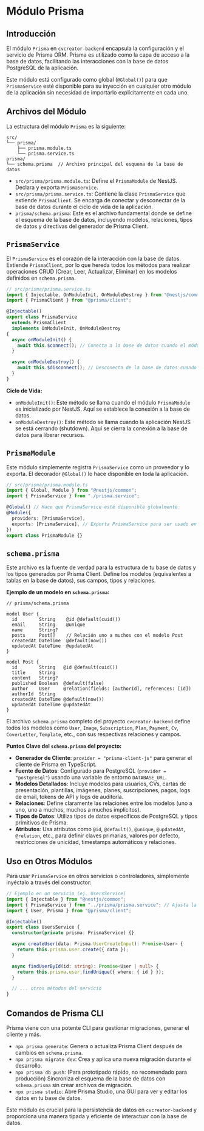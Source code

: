 # Módulo Prisma

## Introducción

El módulo `Prisma` en `cvcreator-backend` encapsula la configuración y el servicio de Prisma ORM. Prisma es utilizado como la capa de acceso a la base de datos, facilitando las interacciones con la base de datos PostgreSQL de la aplicación.

Este módulo está configurado como global (`@Global()`) para que `PrismaService` esté disponible para su inyección en cualquier otro módulo de la aplicación sin necesidad de importarlo explícitamente en cada uno.

## Archivos del Módulo

La estructura del módulo `Prisma` es la siguiente:

```
src/
└── prisma/
    ├── prisma.module.ts
    └── prisma.service.ts
prisma/
└── schema.prisma  // Archivo principal del esquema de la base de datos
```

- `src/prisma/prisma.module.ts`: Define el `PrismaModule` de NestJS. Declara y exporta `PrismaService`.
- `src/prisma/prisma.service.ts`: Contiene la clase `PrismaService` que extiende `PrismaClient`. Se encarga de conectar y desconectar de la base de datos durante el ciclo de vida de la aplicación.
- `prisma/schema.prisma`: Este es el archivo fundamental donde se define el esquema de la base de datos, incluyendo modelos, relaciones, tipos de datos y directivas del generador de Prisma Client.

## `PrismaService`

El `PrismaService` es el corazón de la interacción con la base de datos. Extiende `PrismaClient`, por lo que hereda todos los métodos para realizar operaciones CRUD (Crear, Leer, Actualizar, Eliminar) en los modelos definidos en `schema.prisma`.

```typescript
// src/prisma/prisma.service.ts
import { Injectable, OnModuleInit, OnModuleDestroy } from "@nestjs/common";
import { PrismaClient } from "@prisma/client";

@Injectable()
export class PrismaService
  extends PrismaClient
  implements OnModuleInit, OnModuleDestroy
{
  async onModuleInit() {
    await this.$connect(); // Conecta a la base de datos cuando el módulo se inicializa
  }

  async onModuleDestroy() {
    await this.$disconnect(); // Desconecta de la base de datos cuando la aplicación se cierra
  }
}
```

**Ciclo de Vida:**

- `onModuleInit()`: Este método se llama cuando el módulo `PrismaModule` es inicializado por NestJS. Aquí se establece la conexión a la base de datos.
- `onModuleDestroy()`: Este método se llama cuando la aplicación NestJS se está cerrando (shutdown). Aquí se cierra la conexión a la base de datos para liberar recursos.

## `PrismaModule`

Este módulo simplemente registra `PrismaService` como un proveedor y lo exporta. El decorador `@Global()` lo hace disponible en toda la aplicación.

```typescript
// src/prisma/prisma.module.ts
import { Global, Module } from "@nestjs/common";
import { PrismaService } from "./prisma.service";

@Global() // Hace que PrismaService esté disponible globalmente
@Module({
  providers: [PrismaService],
  exports: [PrismaService], // Exporta PrismaService para ser usado en otros módulos
})
export class PrismaModule {}
```

## `schema.prisma`

Este archivo es la fuente de verdad para la estructura de tu base de datos y los tipos generados por Prisma Client. Define los modelos (equivalentes a tablas en la base de datos), sus campos, tipos y relaciones.

**Ejemplo de un modelo en `schema.prisma`:**

```prisma
// prisma/schema.prisma

model User {
  id        String    @id @default(cuid())
  email     String    @unique
  name      String?
  posts     Post[]    // Relación uno a muchos con el modelo Post
  createdAt DateTime  @default(now())
  updatedAt DateTime  @updatedAt
}

model Post {
  id        String   @id @default(cuid())
  title     String
  content   String?
  published Boolean  @default(false)
  author    User     @relation(fields: [authorId], references: [id])
  authorId  String
  createdAt DateTime @default(now())
  updatedAt DateTime @updatedAt
}
```

El archivo `schema.prisma` completo del proyecto `cvcreator-backend` define todos los modelos como `User`, `Image`, `Subscription`, `Plan`, `Payment`, `Cv`, `CoverLetter`, `Template`, etc., con sus respectivas relaciones y campos.

**Puntos Clave del `schema.prisma` del proyecto:**

- **Generador de Cliente**: `provider = "prisma-client-js"` para generar el cliente de Prisma en TypeScript.
- **Fuente de Datos**: Configurado para PostgreSQL (`provider = "postgresql"`) usando una variable de entorno `DATABASE_URL`.
- **Modelos Detallados**: Incluye modelos para usuarios, CVs, cartas de presentación, plantillas, imágenes, planes, suscripciones, pagos, logs de email, tokens de API y logs de auditoría.
- **Relaciones**: Define claramente las relaciones entre los modelos (uno a uno, uno a muchos, muchos a muchos implícitos).
- **Tipos de Datos**: Utiliza tipos de datos específicos de PostgreSQL y tipos primitivos de Prisma.
- **Atributos**: Usa atributos como `@id`, `@default()`, `@unique`, `@updatedAt`, `@relation`, etc., para definir claves primarias, valores por defecto, restricciones de unicidad, timestamps automáticos y relaciones.

## Uso en Otros Módulos

Para usar `PrismaService` en otros servicios o controladores, simplemente inyéctalo a través del constructor:

```typescript
// Ejemplo en un servicio (ej. UsersService)
import { Injectable } from "@nestjs/common";
import { PrismaService } from "../prisma/prisma.service"; // Ajusta la ruta según sea necesario
import { User, Prisma } from "@prisma/client";

@Injectable()
export class UsersService {
  constructor(private prisma: PrismaService) {}

  async createUser(data: Prisma.UserCreateInput): Promise<User> {
    return this.prisma.user.create({ data });
  }

  async findUserById(id: string): Promise<User | null> {
    return this.prisma.user.findUnique({ where: { id } });
  }

  // ... otros métodos del servicio
}
```

## Comandos de Prisma CLI

Prisma viene con una potente CLI para gestionar migraciones, generar el cliente y más.

- `npx prisma generate`: Genera o actualiza Prisma Client después de cambios en `schema.prisma`.
- `npx prisma migrate dev`: Crea y aplica una nueva migración durante el desarrollo.
- `npx prisma db push`: (Para prototipado rápido, no recomendado para producción) Sincroniza el esquema de la base de datos con `schema.prisma` sin crear archivos de migración.
- `npx prisma studio`: Abre Prisma Studio, una GUI para ver y editar los datos en tu base de datos.

Este módulo es crucial para la persistencia de datos en `cvcreator-backend` y proporciona una manera tipada y eficiente de interactuar con la base de datos.
